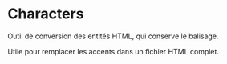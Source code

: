 Characters
==========

Outil de conversion des entités HTML, qui conserve le balisage.

Utile pour remplacer les accents dans un fichier HTML complet.
